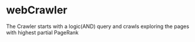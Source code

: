 # webCrawler

The Crawler starts with a logic(AND) query and crawls exploring the pages with highest partial PageRank 
